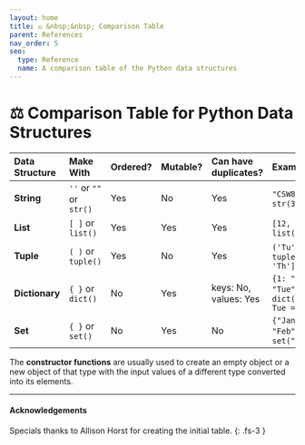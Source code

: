 ```yaml
---
layout: home
title: ⚖ &nbsp;&nbsp; Comparison Table
parent: References
nav_order: 5
seo:
  type: Reference
  name: A comparison table of the Python data structures
---
```


# ⚖  Comparison Table for Python Data Structures

| Data Structure | Make With |  Ordered? | Mutable? | Can have duplicates? | Examples |
| :--- | :--- | :--- |:--- |:--- |:--- |
| **String** | `''` or `""` or `str()` | Yes | No | Yes | `"CSW8"`, `str(3.75)` |
| **List** | `[ ]` or `list()` | Yes | Yes | Yes | `[12, 9.8]`, `list("ABCDEF")` |
| **Tuple** | `( )` or `tuple()` | Yes | No | Yes | `('Tu', 'Th')`, `tuple(['Tu', 'Th'])` |
| **Dictionary** | `{ }` or `dict()` | No | Yes | keys: No, values: Yes | `{1: "Mon", 2: "Tue"}`, `dict(Mon = 1, Tue = 2)` |
| **Set** | `{ }` or `set()` | No | Yes | No | `{"Jan", "Feb", "Feb"}`, `set("ABCDEF")` |

The **constructor functions** are usually used to create an empty object or a new object of that type with the input values of a different type converted into its elements.

---
#### Acknowledgements
Specials thanks to Allison Horst for creating the initial table.
{: .fs-3 }

